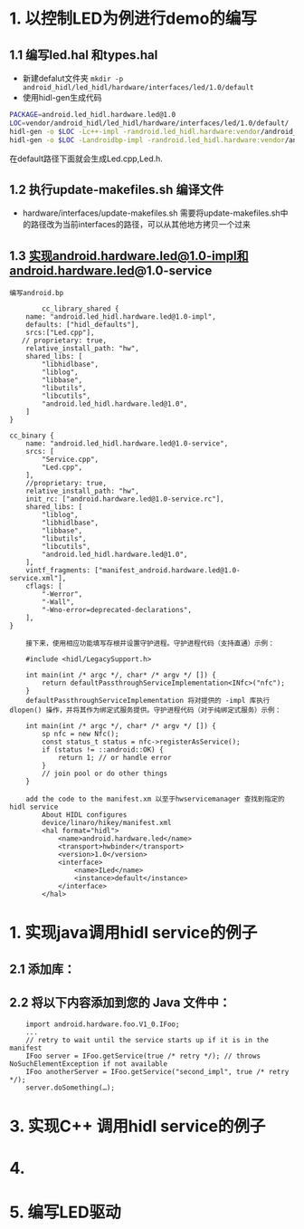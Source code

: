 
# 1. 以控制LED为例进行demo的编写
## 1.1 编写led.hal 和types.hal
- 新建defalut文件夹
`mkdir -p android_hidl/led_hidl/hardware/interfaces/led/1.0/default`
- 使用hidl-gen生成代码
```bash
PACKAGE=android.led_hidl.hardware.led@1.0
LOC=vendor/android_hidl/led_hidl/hardware/interfaces/led/1.0/default/
hidl-gen -o $LOC -Lc++-impl -randroid.led_hidl.hardware:vendor/android_hidl/led_hidl/hardware/interfaces -randroid.hidl:system/libhidl/transport $PACKAGE
hidl-gen -o $LOC -Landroidbp-impl -randroid.led_hidl.hardware:vendor/android_hidl/led_hidl/hardware/interfaces -randroid.hidl:system/libhidl/transport $PACKAGE
```
在default路径下面就会生成Led.cpp,Led.h.
## 1.2 执行update-makefiles.sh 编译文件

- hardware/interfaces/update-makefiles.sh
需要将update-makefiles.sh中的路径改为当前interfaces的路径，可以从其他地方拷贝一个过来

## 1.3 实现android.hardware.led@1.0-impl和android.hardware.led@1.0-service
	编写android.bp
```
		cc_library_shared {
    name: "android.led_hidl.hardware.led@1.0-impl",
    defaults: ["hidl_defaults"],
    srcs:["Led.cpp"],
   // proprietary: true,
    relative_install_path: "hw",
    shared_libs: [
        "libhidlbase",
        "liblog",
        "libbase",
        "libutils",
        "libcutils",
        "android.led_hidl.hardware.led@1.0",
    ]
}

cc_binary {
    name: "android.led_hidl.hardware.led@1.0-service",
    srcs: [
        "Service.cpp",
        "Led.cpp",
    ],
    //proprietary: true,
    relative_install_path: "hw",
    init_rc: ["android.hardware.led@1.0-service.rc"],
    shared_libs: [
        "liblog",
        "libhidlbase",
        "libbase",
        "libutils",
        "libcutils",
        "android.led_hidl.hardware.led@1.0",
    ],
    vintf_fragments: ["manifest_android.hardware.led@1.0-service.xml"],
    cflags: [
        "-Werror",
        "-Wall",
        "-Wno-error=deprecated-declarations",
    ],
}
```
		接下来，使用相应功能填写存根并设置守护进程。守护进程代码（支持直通）示例：

		#include <hidl/LegacySupport.h>

		int main(int /* argc */, char* /* argv */ []) {
			return defaultPassthroughServiceImplementation<INfc>("nfc");
		}
		defaultPassthroughServiceImplementation 将对提供的 -impl 库执行 dlopen() 操作，并将其作为绑定式服务提供。守护进程代码（对于纯绑定式服务）示例：

		int main(int /* argc */, char* /* argv */ []) {
			sp nfc = new Nfc();
			const status_t status = nfc->registerAsService();
			if (status != ::android::OK) {
				return 1; // or handle error
			}
			// join pool or do other things
		}

		add the code to the manifest.xm 以至于hwservicemanager 查找到指定的hidl service
			About HIDL configures
			device/linaro/hikey/manifest.xml
			<hal format="hidl">
				<name>android.hardware.led</name>
				<transport>hwbinder</transport>
				<version>1.0</version>
				<interface>
					<name>ILed</name>
					<instance>default</instance>
				</interface>
			</hal>


# 1. 实现java调用hidl service的例子
##	2.1 添加库：
##	2.2 将以下内容添加到您的 Java 文件中：
		import android.hardware.foo.V1_0.IFoo;
		...
		// retry to wait until the service starts up if it is in the manifest
		IFoo server = IFoo.getService(true /* retry */); // throws NoSuchElementException if not available
		IFoo anotherServer = IFoo.getService("second_impl", true /* retry */);
		server.doSomething(…);


# 3. 实现C++ 调用hidl service的例子



# 4.

# 5. 编写LED驱动

